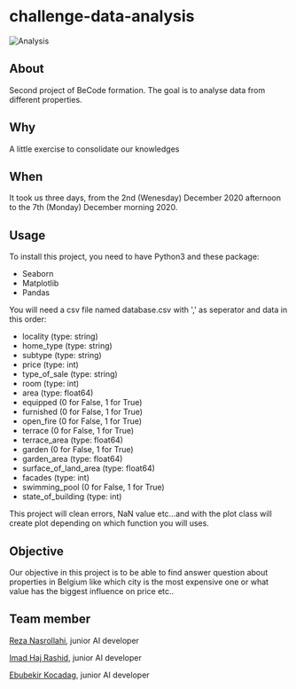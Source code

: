 # challenge-data-analysis
![Analysis](https://www.clearrisk.com/hs-fs/hubfs/data%20analytics%20challenges.jpg?width=765&name=data%20analytics%20challenges.jpg)
## About
Second project of BeCode formation. The goal is to analyse data from different properties.

## Why
A little exercise to consolidate our knowledges

## When

It took us  three days, from the 2nd (Wenesday) December 2020 afternoon to the 7th (Monday) December morning 2020.

## Usage

To install this project, you need to have Python3 and these package:

 - Seaborn
 - Matplotlib
 - Pandas
 
You will need a csv file named database.csv with ',' as seperator and data in this order:

  - locality (type: string)
  - home_type (type: string)
  - subtype (type: string)
  - price (type: int)
  - type_of_sale (type: string)
  - room (type: int)
  - area (type: float64)
  - equipped (0 for False, 1 for True)
  - furnished (0 for False, 1 for True)
  - open_fire (0 for False, 1 for True)
  - terrace (0 for False, 1 for True)
  - terrace_area (type: float64)
  - garden (0 for False, 1 for True)
  - garden_area (type: float64)
  - surface_of_land_area (type: float64)
  - facades (type: int)
  - swimming_pool (0 for False, 1 for True)
  - state_of_building (type: int)
  
 This project will clean errors, NaN value etc...and with the plot class will create plot depending on which function you will uses.
 
 ## Objective 
Our objective in this project is to be able to find answer question about properties in Belgium like which city is the most expensive one or what value has the biggest influence on price etc..

## Team member

[Reza Nasrollahi](https://github.com/RezaNasrollahi), junior AI developer

[Imad Haj Rashid](https://github.com/hajrashidimad), junior AI developer

[Ebubekir Kocadag](https://github.com/EbubekirKocadag), junior AI developer
